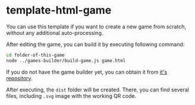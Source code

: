 # template-html-game

You can use this template if you want to create a new game from
scratch, without any additional auto-processing.

After editing the game, you can build it by executing following command:

```bash
cd folder-of-this-game
node ../games-builder/build-game.js game.html
```

If you do not have the game builder yet, you can obtain it from [it's repository](https://github.com/QRGameStudio/games-builder).

After executing, the `dist` folder will be created. There, you can find several files, including `.svg` image with the working QR code.